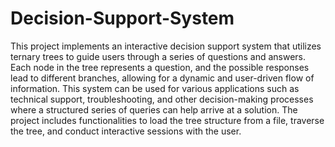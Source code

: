 # Decision-Support-System

This project implements an interactive decision support system that utilizes ternary trees to guide users through a series of questions and answers. Each node in the tree represents a question, and the possible responses lead to different branches, allowing for a dynamic and user-driven flow of information. This system can be used for various applications such as technical support, troubleshooting, and other decision-making processes where a structured series of queries can help arrive at a solution. The project includes functionalities to load the tree structure from a file, traverse the tree, and conduct interactive sessions with the user.
